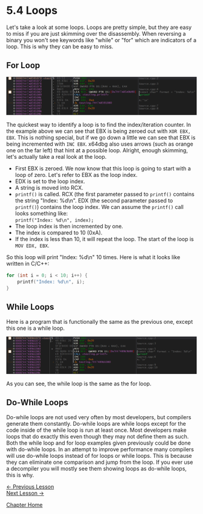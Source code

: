 # 5.4 Loops
Let's take a look at some loops. Loops are pretty simple, but they are easy to miss if you are just skimming over the disassembly. When reversing a binary you won't see keywords like "while" or "for" which are indicators of a loop. This is why they can be easy to miss.

## For Loop
<p align="center">
  <img src="[ignore]/ForLoop.png">
</p>

The quickest way to identify a loop is to find the index/iteration counter. In the example above we can see that EBX is being zeroed out with `XOR EBX, EBX`. This is nothing special, but if we go down a little we can see that EBX is being incremented with `INC EBX`. x64dbg also uses arrows (such as orange one on the far left) that hint at a possible loop. Alright, enough skimming, let's actually take a real look at the loop.

* First EBX is zeroed. We now know that this loop is going to start with a loop of zero. Let's refer to EBX as the loop index. 
* EDX is set to the loop index. 
* A string is moved into RCX. 
* `printf()` is called. RCX (the first parameter passed to `printf()` contains the string "Index: %d\n". EDX (the second parameter passed to `printf()`) contains the loop index. We can assume the `printf()` call looks something like:  
`printf("Index: %d\n", index);`
* The loop index is then incremented by one.
* The index is compared to 10 (0xA).
* If the index is less than 10, it will repeat the loop. The start of the loop is `MOV EDX, EBX`.

So this loop will print "Index: %d\n" 10 times. Here is what it looks like written in C/C++:
```c++
for (int i = 0; i < 10; i++) {
    printf("Index: %d\n", i);
}
```

## While Loops
Here is a program that is functionally the same as the previous one, except this one is a while loop.

<p align="center">
  <img src="[ignore]/WhileLoop.png">
</p>

As you can see, the while loop is the same as the for loop.

## Do-While Loops
Do-while loops are not used very often by most developers, but compilers generate them constantly. Do-while loops are while loops except for the code inside of the while loop is run at least once. Most developers make loops that do exactly this even though they may not define them as such. Both the while loop and for loop examples given previously could be done with do-while loops. In an attempt to improve performance many compilers will use do-while loops instead of for loops or while loops. This is because they can eliminate one comparison and jump from the loop. If you ever use a decompiler you will mostly see them showing loops as do-while loops, this is why.

[<- Previous Lesson](5.3%20HelloWorld.md)  
[Next Lesson ->](../Chapter%206%20-%20DLL/6.00%20DLL.md)  

[Chapter Home](5.0%20BasicReversing.md)  
